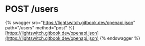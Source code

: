 # POST /users

{% swagger src="https://lightswitch.gitbook.dev/openapi.json" path="/users" method="post" %}
[https://lightswitch.gitbook.dev/openapi.json](https://lightswitch.gitbook.dev/openapi.json)
{% endswagger %}

